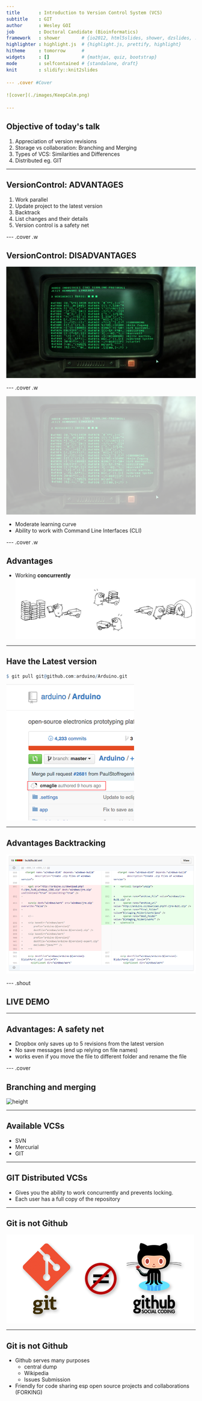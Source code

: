 ```yaml
---
title       : Introduction to Version Control System (VCS)
subtitle    : GIT
author      : Wesley GOI
job         : Doctoral Candidate (Bioinformatics)
framework   : shower        # {io2012, html5slides, shower, dzslides, ...}
highlighter : highlight.js  # {highlight.js, prettify, highlight}
hitheme     : tomorrow      #
widgets     : []            # {mathjax, quiz, bootstrap}
mode        : selfcontained # {standalone, draft}
knit        : slidify::knit2slides

--- .cover #Cover

![cover](./images/KeepCalm.png)

---
```


## Objective of today's talk

1. Appreciation of version revisions
2. Storage vs collaboration: Branching and Merging
3. Types of VCS: Similarities and Differences
4. Distributed eg. GIT

--- 

## VersionControl: **ADVANTAGES**

1. Work parallel
3. Update project to the latest version
2. Backtrack
4. List changes and their details
5. Version control is a safety net

--- .cover .w 
## VersionControl: **DISADVANTAGES**

![width](./images/Terminal.png)

--- .cover .w 

![width](./images/Terminal_white.png)

* Moderate learning curve
* Ability to work with Command Line Interfaces (CLI)

--- .cover .w

## Advantages 

* Working **concurrently**
![width](./images/gopher.jpg)

---

## Have the Latest version


```r
$ git pull git@github.com:arduino/Arduino.git
```

![height](./images/newest.png)

---

## Advantages Backtracking

![height](./images/blame.png)

--- .shout
## LIVE DEMO

---

## Advantages: A safety net

* Dropbox only saves up to 5 revisions from the latest version
* No save messages (end up relying on file names)
* works even if you move the file to different folder and rename the file

--- .cover

## Branching and merging

![height](http://nvie.com/img/git-model@2x.png)


---
## Available VCSs

* SVN
* Mercurial
* GIT

---
## GIT Distributed VCSs

* Gives you the ability to work concurrently and prevents locking. 
* Each user has a full copy of the repository

---
## Git is not Github
![width](./images/gitNTgithub.png)

---
## Git is not Github
* Github serves many purposes
  * central dump 
  * Wikipedia
  * Issues Submission
* Friendly for code sharing esp open source projects and collaborations (FORKING)

